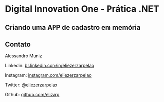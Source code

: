 # Digital Innovation One - Prática .NET

## Criando uma APP de cadastro em memória

## Contato

Alessandro Muniz

Linkedin:  [br.linkedin.com/in/eliezerzarpelao](http://br.linkedin.com/in/alessandro-muniz-caranha)

Instagram:  [instagram.com/eliezerzarpelao](https://instagram.com/alemcar.dev)

Twitter:  [@eliezerzarpelao](https://twitter.com/alemcar.dev)

Github:  [github.com/elizarp](https://github.com/Alessandro1979-itac)
